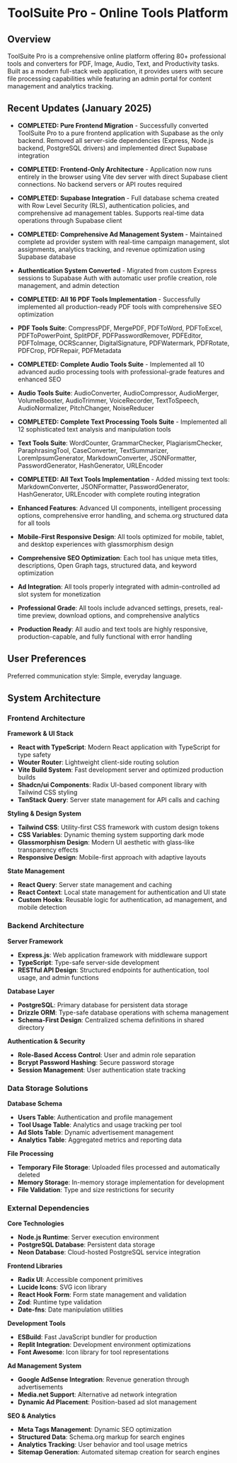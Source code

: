 # ToolSuite Pro - Online Tools Platform

## Overview

ToolSuite Pro is a comprehensive online platform offering 80+ professional tools and converters for PDF, Image, Audio, Text, and Productivity tasks. Built as a modern full-stack web application, it provides users with secure file processing capabilities while featuring an admin portal for content management and analytics tracking.

## Recent Updates (January 2025)

- **COMPLETED: Pure Frontend Migration** - Successfully converted ToolSuite Pro to a pure frontend application with Supabase as the only backend. Removed all server-side dependencies (Express, Node.js backend, PostgreSQL drivers) and implemented direct Supabase integration
- **COMPLETED: Frontend-Only Architecture** - Application now runs entirely in the browser using Vite dev server with direct Supabase client connections. No backend servers or API routes required
- **COMPLETED: Supabase Integration** - Full database schema created with Row Level Security (RLS), authentication policies, and comprehensive ad management tables. Supports real-time data operations through Supabase client
- **COMPLETED: Comprehensive Ad Management System** - Maintained complete ad provider system with real-time campaign management, slot assignments, analytics tracking, and revenue optimization using Supabase database
- **Authentication System Converted** - Migrated from custom Express sessions to Supabase Auth with automatic user profile creation, role management, and admin detection

- **COMPLETED: All 16 PDF Tools Implementation** - Successfully implemented all production-ready PDF tools with comprehensive SEO optimization
- **PDF Tools Suite**: CompressPDF, MergePDF, PDFToWord, PDFToExcel, PDFToPowerPoint, SplitPDF, PDFPasswordRemover, PDFEditor, PDFToImage, OCRScanner, DigitalSignature, PDFWatermark, PDFRotate, PDFCrop, PDFRepair, PDFMetadata
- **COMPLETED: Complete Audio Tools Suite** - Implemented all 10 advanced audio processing tools with professional-grade features and enhanced SEO
- **Audio Tools Suite**: AudioConverter, AudioCompressor, AudioMerger, VolumeBooster, AudioTrimmer, VoiceRecorder, TextToSpeech, AudioNormalizer, PitchChanger, NoiseReducer
- **COMPLETED: Complete Text Processing Tools Suite** - Implemented all 12 sophisticated text analysis and manipulation tools
- **Text Tools Suite**: WordCounter, GrammarChecker, PlagiarismChecker, ParaphrasingTool, CaseConverter, TextSummarizer, LoremIpsumGenerator, MarkdownConverter, JSONFormatter, PasswordGenerator, HashGenerator, URLEncoder
- **COMPLETED: All Text Tools Implementation** - Added missing text tools: MarkdownConverter, JSONFormatter, PasswordGenerator, HashGenerator, URLEncoder with complete routing integration
- **Enhanced Features**: Advanced UI components, intelligent processing options, comprehensive error handling, and schema.org structured data for all tools
- **Mobile-First Responsive Design**: All tools optimized for mobile, tablet, and desktop experiences with glassmorphism design
- **Comprehensive SEO Optimization**: Each tool has unique meta titles, descriptions, Open Graph tags, structured data, and keyword optimization
- **Ad Integration**: All tools properly integrated with admin-controlled ad slot system for monetization
- **Professional Grade**: All tools include advanced settings, presets, real-time preview, download options, and comprehensive analytics
- **Production Ready**: All audio and text tools are highly responsive, production-capable, and fully functional with error handling

## User Preferences

Preferred communication style: Simple, everyday language.

## System Architecture

### Frontend Architecture

**Framework & UI Stack**
- **React with TypeScript**: Modern React application with TypeScript for type safety
- **Wouter Router**: Lightweight client-side routing solution
- **Vite Build System**: Fast development server and optimized production builds
- **Shadcn/ui Components**: Radix UI-based component library with Tailwind CSS styling
- **TanStack Query**: Server state management for API calls and caching

**Styling & Design System**
- **Tailwind CSS**: Utility-first CSS framework with custom design tokens
- **CSS Variables**: Dynamic theming system supporting dark mode
- **Glassmorphism Design**: Modern UI aesthetic with glass-like transparency effects
- **Responsive Design**: Mobile-first approach with adaptive layouts

**State Management**
- **React Query**: Server state management and caching
- **React Context**: Local state management for authentication and UI state
- **Custom Hooks**: Reusable logic for authentication, ad management, and mobile detection

### Backend Architecture

**Server Framework**
- **Express.js**: Web application framework with middleware support
- **TypeScript**: Type-safe server-side development
- **RESTful API Design**: Structured endpoints for authentication, tool usage, and admin functions

**Database Layer**
- **PostgreSQL**: Primary database for persistent data storage
- **Drizzle ORM**: Type-safe database operations with schema management
- **Schema-First Design**: Centralized schema definitions in shared directory

**Authentication & Security**
- **Role-Based Access Control**: User and admin role separation
- **Bcrypt Password Hashing**: Secure password storage
- **Session Management**: User authentication state tracking

### Data Storage Solutions

**Database Schema**
- **Users Table**: Authentication and profile management
- **Tool Usage Table**: Analytics and usage tracking per tool
- **Ad Slots Table**: Dynamic advertisement management
- **Analytics Table**: Aggregated metrics and reporting data

**File Processing**
- **Temporary File Storage**: Uploaded files processed and automatically deleted
- **Memory Storage**: In-memory storage implementation for development
- **File Validation**: Type and size restrictions for security

### External Dependencies

**Core Technologies**
- **Node.js Runtime**: Server execution environment
- **PostgreSQL Database**: Persistent data storage
- **Neon Database**: Cloud-hosted PostgreSQL service integration

**Frontend Libraries**
- **Radix UI**: Accessible component primitives
- **Lucide Icons**: SVG icon library
- **React Hook Form**: Form state management and validation
- **Zod**: Runtime type validation
- **Date-fns**: Date manipulation utilities

**Development Tools**
- **ESBuild**: Fast JavaScript bundler for production
- **Replit Integration**: Development environment optimizations
- **Font Awesome**: Icon library for tool representations

**Ad Management System**
- **Google AdSense Integration**: Revenue generation through advertisements
- **Media.net Support**: Alternative ad network integration
- **Dynamic Ad Placement**: Position-based ad slot management

**SEO & Analytics**
- **Meta Tags Management**: Dynamic SEO optimization
- **Structured Data**: Schema.org markup for search engines
- **Analytics Tracking**: User behavior and tool usage metrics
- **Sitemap Generation**: Automated sitemap creation for search engines